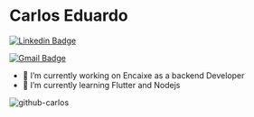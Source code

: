 # Carlos Eduardo
[![Linkedin Badge](https://img.shields.io/badge/-LinkedIn-blue?style=flat-square&logo=Linkedin&logoColor=white&linkhttps://www.linkedin.com/in/caeduob/)](https://www.linkedin.com/in/caeduob/)

[![Gmail Badge](https://img.shields.io/badge/-Gmail-c14438?style=flat-square&logo=Gmail&logoColor=white&link=mailto:carloseduardo057@gmail.com)](mailto:carlosseduardo057@gmail.com)

- 🔭 I’m currently working on Encaixe as a backend Developer
- 🌱 I’m currently learning Flutter and Nodejs

<img src="https://github-readme-stats.vercel.app/api?username=github-carlos&show_icons=true" alt="github-carlos"/> 
